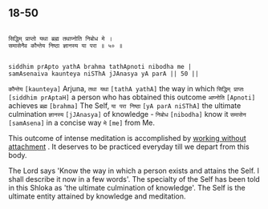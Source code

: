 ## 18-50


```shloka-sa

सिद्धिम् प्राप्तो यथा ब्रह्म तथाप्नोति निबोध मे ।
समासेनैव कौन्तेय निष्ठा ज्ञानस्य या परा ॥ ५० ॥

```
```shloka-sa-hk

siddhim prApto yathA brahma tathApnoti nibodha me |
samAsenaiva kaunteya niSThA jJAnasya yA parA || 50 ||

```
`कौन्तेय` `[kaunteya]` Arjuna, `तथा यथा` `[tathA yathA]` the way in which `सिद्धिम् प्राप्तः` `[siddhim prAptaH]` a person who has obtained this outcome `आप्नोति` `[Apnoti]` achieves `ब्रह्म` `[brahma]` The Self, `या परा निष्ठा` `[yA parA niSThA]` the ultimate culmination `ज्ञानस्य` `[jJAnasya]` of knowledge - `निबोध` `[nibodha]` know it `समासेन` `[samAsena]` in a concise way `मे` `[me]` from Me.

This outcome of intense meditation is accomplished by 
[working without attachment](Back-to-Basics.md#karmayOga_a_defn)
. It deserves to be practiced everyday till we depart from this body. 

The Lord says 'Know the way in which a person exists and attains the Self. I shall describe it now in a few words'. The specialty of the Self has been told in this Shloka as 'the ultimate culmination of knowledge'. The Self is the ultimate entity attained by knowledge and meditation.


